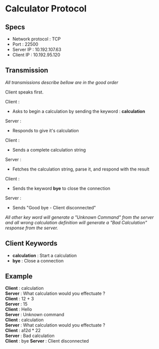 # Calculator Protocol

## Specs
- Network protocol : TCP
- Port : 22500
- Server IP : 10.192.107.63
- Client IP : 10.192.95.120

## Transmission
*All transmissions describe bellow are in the good order*

Client speaks first.

Client : 
- Asks to begin a calculation by sending the keyword : **calculation**

Server :
- Responds to give it's calculation

Client : 
- Sends a complete calculation string

Server :
- Fetches the calculation string, parse it, and respond with the result

Client : 
- Sends the keyword **bye** to close the connection

Server :
- Sends "Good bye - Client disconnected"

*All other key word will generate a "Unknown Command" from the server and all wrong calculation definition will generate a "Bad Calculation" response from the server.*

## Client Keywords
- **calculation** : Start a calculation
- **bye** : Close a connection

## Example
**Client** : calculation  
**Server** : What calculation would you effectuate ?  
**Client** : 12 + 3  
**Server** : 15  
**Client** : Hello  
**Server** : Unknown command  
**Client** : calculation  
**Server** : What calculation would you effectuate ?  
**Client** : a12d * 22  
**Server** : Bad calculation  
**Client** : bye
**Server** : Client disconnected